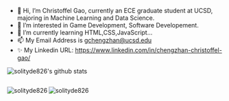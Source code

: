 - 👋 Hi, I’m Christoffel Gao, currently an ECE graduate student at UCSD, majoring in Machine Learning and Data Science.
- 👀 I’m interested in Game Development, Software Developement.
- 🌱 I’m currently learning HTML,CSS,JavaScript...
- 📫 My Email Address is gchengzhan@ucsd.edu
- ✨ My Linkedin URL: https://www.linkedin.com/in/chengzhan-christoffel-gao/

![solityde826's github stats](https://github-readme-stats.vercel.app/api?username=solityde826&show_icons=true&theme=react)
<p align="left"> <a href="https://github.com/ryo-ma/github-profile-trophy"><img src="https://github-profile-trophy.vercel.app/?username=solityde826" alt = "" /></a> </p>
<p><img align="left" src="https://github-readme-stats.vercel.app/api/top-langs?username=solityde826&show_icons=true&locale=en&layout=compact" alt="solityde826" /><img align="left" src="https://github-readme-streak-stats.herokuapp.com/?user=solityde826&" alt="solityde826" /></p>

<!---
solityde826/solityde826 is a ✨ special ✨ repository because its `README.md` (this file) appears on your GitHub profile.
You can click the Preview link to take a look at your changes.
--->
